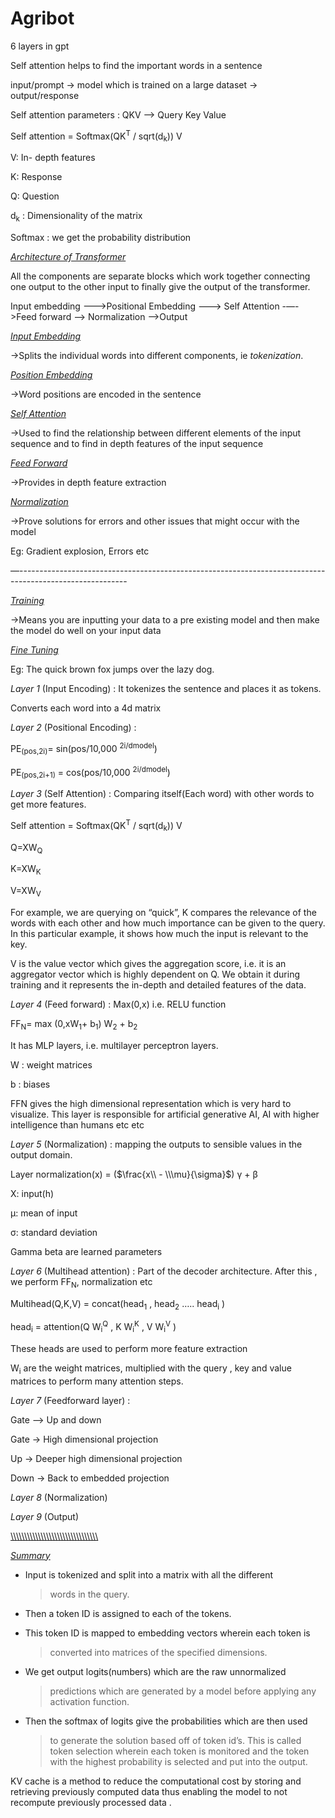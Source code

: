 # Agribot

6 layers in gpt

Self attention helps to find the important words in a sentence

input/prompt → model which is trained on a large dataset →
output/response

Self attention parameters : QKV —\> Query Key Value

Self attention = Softmax(QK<sup>T</sup> / sqrt(d<sub>k</sub>)) V

V: In- depth features

K: Response

Q: Question

d<sub>k</sub> : Dimensionality of the matrix

Softmax : we get the probability distribution

*<u>Architecture of Transformer</u>*

All the components are separate blocks which work together connecting
one output to the other input to finally give the output of the
transformer.

Input embedding -—-\>Positional Embedding —--\> Self Attention -—-\>Feed
forward —\> Normalization —-\>Output

*<u>Input Embedding</u>*

→Splits the individual words into different components, ie
*tokenization*.

*<u>Position Embedding</u>*

→Word positions are encoded in the sentence

*<u>Self Attention</u>*

→Used to find the relationship between different elements of the input
sequence and to find in depth features of the input sequence

*<u>Feed Forward</u>*

→Provides in depth feature extraction

*<u>Normalization</u>*

→Prove solutions for errors and other issues that might occur with the
model

Eg: Gradient explosion, Errors etc

—---------------------------------------------------------------------------------------------------------

*<u>Training</u>*

→Means you are inputting your data to a pre existing model and then make
the model do well on your input data

*<u>Fine Tuning</u>*

Eg: The quick brown fox jumps over the lazy dog.

*Layer 1* (Input Encoding) : It tokenizes the sentence and places it
as tokens.

Converts each word into a 4d matrix

*Layer 2* (Positional Encoding) :

PE<sub>(pos,2i)</sub>= sin(pos/10,000 <sup>2i/dmodel</sup>)

PE<sub>(pos,2i+1)</sub> = cos(pos/10,000 <sup>2i/dmodel</sup>)

*Layer 3* (Self Attention) : Comparing itself(Each word) with other
words to get more features.

Self attention = Softmax(QK<sup>T</sup> / sqrt(d<sub>k</sub>)) V

Q=XW<sub>Q</sub>

K=XW<sub>K</sub>

V=XW<sub>V</sub>

For example, we are querying on “quick”, K compares the relevance of the
words with each other and how much importance can be given to the query.
In this particular example, it shows how much the input is relevant to
the key.

V is the value vector which gives the aggregation score, i.e. it is an
aggregator vector which is highly dependent on Q. We obtain it during
training and it represents the in-depth and detailed features of the
data.

*Layer 4* (Feed forward) : Max(0,x) i.e. RELU function

FF<sub>N</sub>= max (0,xW<sub>1</sub>+ b<sub>1</sub>) W<sub>2</sub> +
b<sub>2</sub>

It has MLP layers, i.e. multilayer perceptron layers.

W : weight matrices

b : biases

FFN gives the high dimensional representation which is very hard to
visualize. This layer is responsible for artificial generative AI, AI
with higher intelligence than humans etc etc

*Layer 5* (Normalization) : mapping the outputs to sensible values in
the output domain.

Layer normalization(x) = ($\frac{x\\ - \\\mu}{\sigma}$) γ + β

X: input(h)

μ: mean of input

σ: standard deviation

Gamma beta are learned parameters

*Layer 6* (Multihead attention) : Part of the decoder architecture.
After this , we perform FF<sub>N</sub>, normalization etc

Multihead(Q,K,V) = concat(head<sub>1</sub> , head<sub>2</sub> …..
head<sub>i</sub> )

head<sub>i</sub> = attention(Q W<sub>i</sub><sup>Q</sup> , K
W<sub>i</sub><sup>K</sup> , V W<sub>i</sub><sup>V</sup> )

These heads are used to perform more feature extraction

W<sub>i</sub> are the weight matrices, multiplied with the query , key
and value matrices to perform many attention steps.

*Layer 7* (Feedforward layer) :

Gate —\> Up and down

Gate → High dimensional projection

Up → Deeper high dimensional projection

Down → Back to embedded projection

*Layer 8* (Normalization)

*Layer 9* (Output)

<u>\\\\\\\\\\\\\\\\\\\\\\\\\\\\\\\\\\\\\\\\\\\\\\\\\\\\\\\\\\\\\\\\</u>

*<u>Summary</u>*

- Input is tokenized and split into a matrix with all the different
  > words in the query.

- Then a token ID is assigned to each of the tokens.

- This token ID is mapped to embedding vectors wherein each token is
  > converted into matrices of the specified dimensions.

- We get output logits(numbers) which are the raw unnormalized
  > predictions which are generated by a model before applying any
  > activation function.

- Then the softmax of logits give the probabilities which are then used
  > to generate the solution based off of token id’s. This is called
  > token selection wherein each token is monitored and the token with
  > the highest probability is selected and put into the output.

KV cache is a method to reduce the computational cost by storing and
retrieving previously computed data thus enabling the model to not
recompute previously processed data .
